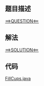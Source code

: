 ## 题目描述

[==>QUESTION<==](https://leetcode.cn/problems/minimum-amount-of-time-to-fill-cups/description/)

## 解法

[==>SOLUTION<==](https://leetcode.cn/problems/minimum-amount-of-time-to-fill-cups/solutions/2103691/zhuang-man-bei-zi-xu-yao-de-zui-duan-zon-c7y4/)

## 代码

[FillCups.java](https://github.com/Marshal7cc/leetcode-java/blob/master/src/greedy/FillCups.java)

